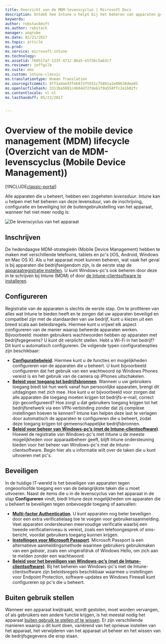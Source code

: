 ```yaml
---
title: Overzicht van de MDM-levenscyclus | Microsoft Docs
description: Ontdek hoe Intune u helpt bij het beheren van apparaten gedurende hun levensduur, van de inschrijving en configuratie tot de uiteindelijke buitengebruikstelling.
keywords: 
author: robstackmsft
ms.author: robstack
manager: angrobe
ms.date: 02/21/2017
ms.topic: article
ms.prod: 
ms.service: microsoft-intune
ms.technology: 
ms.assetid: f6051fa7-133f-4712-86a5-e5f5bc5ab3c7
ms.reviewer: jeffgilb
ms.suite: ems
ms.custom: intune-classic
ms.translationtype: Human Translation
ms.sourcegitcommit: 9ff1adae93fe6873f5551cf58b1a2e89638dee85
ms.openlocfilehash: 3311ba5081c4b04d72fdeb1f9a558ffc2e1b02fc
ms.contentlocale: nl-nl
ms.lasthandoff: 05/23/2017


---
```


# <a name="overview-of-the-mobile-device-management-mdm-lifecycle"></a>Overview of the mobile device management (MDM) lifecycle (Overzicht van de MDM-levenscyclus (Mobile Device Management))

[!INCLUDE[classic-portal](../includes/classic-portal.md)]

Alle apparaten die u beheert, hebben een zogeheten *levensduur*. Intune kan u helpen met het beheren van deze levensduur, van de inschrijving, configuratie en beveiliging tot de buitengebruikstelling van het apparaat, wanneer het niet meer nodig is:

![De levenscyclus van het apparaat](./media/device-lifecycle.png "de levenscyclus van het Intune-apparaat")

## <a name="enroll"></a>Inschrijven
De hedendaagse MDM-strategieën (Mobile Device Management) hebben te maken met verschillende telefoons, tablets en pc's (iOS, Android, Windows en Mac OS X). Als u het apparaat moet kunnen beheren, wat vaak het geval is bij apparaten die bedrijfseigendom zijn, is de eerste stap de [apparaatregistratie instellen](enroll-devices-in-microsoft-intune.md). U kunt Windows-pc's ook beheren door deze in te schrijven bij Intune (MDM) of door [de Intune-clientsoftware te installeren](manage-windows-pcs-with-microsoft-intune.md).

## <a name="configure"></a>Configureren
Registratie van de apparaten is slechts de eerste stap. Om te profiteren van alles wat Intune te bieden heeft en te zorgen dat uw apparaten beveiligd en compatibel zijn met de standaarden van uw bedrijf, kunt u kiezen uit een breed scala aan beleidsregels. Hiermee kunt u vrijwel elk aspect configureren van de manier waarop beheerde apparaten werken. Bijvoorbeeld: moeten gebruikers wachtwoorden hebben op apparaten met bedrijfsgegevens? U kunt dit verplicht stellen. Hebt u Wi-Fi in het bedrijf? Dit kunt u automatisch configureren. De volgende typen configuratieopties zijn beschikbaar:

- [**Configuratiebeleid**](manage-settings-and-features-on-your-devices-with-microsoft-intune-policies.md). Hiermee kunt u de functies en mogelijkheden configureren van de apparaten die u beheert. U kunt bijvoorbeeld configureren dat het gebruik van een wachtwoord op Windows Phones vereist is en het gebruik van de camera op iPhones uitschakelen.
- [**Beleid voor toegang tot bedrijfsbronnen**](enable-access-to-company-resources-with-microsoft-intune.md). Wanneer u uw gebruikers toegang biedt tot hun werk vanaf hun persoonlijke apparaten, brengt dit uitdagingen met zich mee. Hoe kunt u er bijvoorbeeld voor zorgen dat alle apparaten die toegang moeten krijgen tot bedrijfs-e-mail, correct zijn geconfigureerd? Hoe zorgt u dat gebruikers toegang krijgen tot het bedrijfsnetwerk via een VPN-verbinding zonder dat zij complexe instellingen hoeven te kennen? Intune kan helpen deze last te verlagen door automatisch de apparaten te configureren die u beheert, zodat deze toegang krijgen tot gemeenschappelijke bedrijfsbronnen.
- [**Beleid voor beheer van Windows-pc’s (met de Intune-clientsoftware)**](common-windows-pc-management-tasks-with-the-microsoft-intune-computer-client.md). Hoewel de registratie van Windows-pc's met Intune u de meeste mogelijkheden voor apparaatbeheer geeft, blijft Intune ondersteuning bieden voor het beheer van Windows-pc's met de Intune-clientsoftware. Begin hier als u informatie wilt over de taken die u kunt uitvoeren met pc's.

## <a name="protect"></a>Beveiligen
In de huidige IT-wereld is het beveiligen van apparaten tegen ongeoorloofde toegang een van de belangrijkste taken die u moet uitvoeren. Naast de items die u in de levenscyclus van het apparaat in de stap **Configureren** vindt, biedt Intune deze mogelijkheden om apparaten die u beheert te beveiligen tegen onbevoegde toegang of aanvallen:
- [**Multi-factor Authentication**](protect-your-devices-with-microsoft-intune.md). U kunt apparaten nog beter beveiligen door een extra verificatielaag toe te voegen voor gebruikersaanmelding. Veel apparaten ondersteunen meervoudige verificatie waarbij een tweede verificatieniveau is vereist, zoals een telefoongesprek of sms-bericht, voordat gebruikers toegang kunnen krijgen.
- [**Instellingen voor Microsoft Passport**](control-microsoft-passport-settings-on-devices-with-microsoft-intune.md). Microsoft Passport is een alternatieve aanmeldingsmethode waarmee gebruikers gebruikmaken van een *gebaar*, zoals een vingerafdruk of Windows Hello, om zich aan te melden zonder een wachtwoord.
- [**Beleid voor het beveiligen van Windows-pc’s (met de Intune-clientsoftware)**](policies-to-protect-windows-pcs-in-microsoft-intune.md). Bij het beheren van Windows-pc's met de Intune-clientsoftware zijn beleidsregels beschikbaar waarmee u instellingen voor Endpoint Protection, software-updates en Windows Firewall kunt configureren op pc's die u beheert.

## <a name="retire"></a>Buiten gebruik stellen
Wanneer een apparaat kwijtraakt, wordt gestolen, moet worden vervangen, of als gebruikers een andere functie krijgen, is het meestal nodig het apparaat [buiten gebruik te stellen of te wissen](use-remote-wipe-to-help-protect-data-using-microsoft-intune.md). Er zijn verschillende manieren waarop u dit kunt doen, variërend van het opnieuw instellen van het apparaat, het verwijderen van het apparaat uit beheer en het wissen van de bedrijfsgegevens die erop staan.


